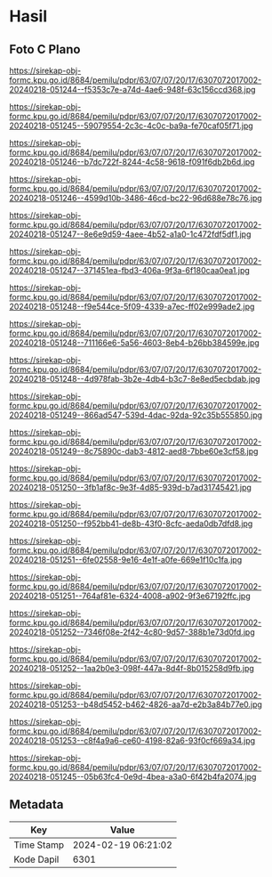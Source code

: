 # Hasil

## Foto C Plano

https://sirekap-obj-formc.kpu.go.id/8684/pemilu/pdpr/63/07/07/20/17/6307072017002-20240218-051244--f5353c7e-a74d-4ae6-948f-63c156ccd368.jpg

https://sirekap-obj-formc.kpu.go.id/8684/pemilu/pdpr/63/07/07/20/17/6307072017002-20240218-051245--59079554-2c3c-4c0c-ba9a-fe70caf05f71.jpg

https://sirekap-obj-formc.kpu.go.id/8684/pemilu/pdpr/63/07/07/20/17/6307072017002-20240218-051246--b7dc722f-8244-4c58-9618-f091f6db2b6d.jpg

https://sirekap-obj-formc.kpu.go.id/8684/pemilu/pdpr/63/07/07/20/17/6307072017002-20240218-051246--4599d10b-3486-46cd-bc22-96d688e78c76.jpg

https://sirekap-obj-formc.kpu.go.id/8684/pemilu/pdpr/63/07/07/20/17/6307072017002-20240218-051247--8e6e9d59-4aee-4b52-a1a0-1c472fdf5df1.jpg

https://sirekap-obj-formc.kpu.go.id/8684/pemilu/pdpr/63/07/07/20/17/6307072017002-20240218-051247--371451ea-fbd3-406a-9f3a-6f180caa0ea1.jpg

https://sirekap-obj-formc.kpu.go.id/8684/pemilu/pdpr/63/07/07/20/17/6307072017002-20240218-051248--f9e544ce-5f09-4339-a7ec-ff02e999ade2.jpg

https://sirekap-obj-formc.kpu.go.id/8684/pemilu/pdpr/63/07/07/20/17/6307072017002-20240218-051248--711166e6-5a56-4603-8eb4-b26bb384599e.jpg

https://sirekap-obj-formc.kpu.go.id/8684/pemilu/pdpr/63/07/07/20/17/6307072017002-20240218-051248--4d978fab-3b2e-4db4-b3c7-8e8ed5ecbdab.jpg

https://sirekap-obj-formc.kpu.go.id/8684/pemilu/pdpr/63/07/07/20/17/6307072017002-20240218-051249--866ad547-539d-4dac-92da-92c35b555850.jpg

https://sirekap-obj-formc.kpu.go.id/8684/pemilu/pdpr/63/07/07/20/17/6307072017002-20240218-051249--8c75890c-dab3-4812-aed8-7bbe60e3cf58.jpg

https://sirekap-obj-formc.kpu.go.id/8684/pemilu/pdpr/63/07/07/20/17/6307072017002-20240218-051250--3fb1af8c-9e3f-4d85-939d-b7ad31745421.jpg

https://sirekap-obj-formc.kpu.go.id/8684/pemilu/pdpr/63/07/07/20/17/6307072017002-20240218-051250--f952bb41-de8b-43f0-8cfc-aeda0db7dfd8.jpg

https://sirekap-obj-formc.kpu.go.id/8684/pemilu/pdpr/63/07/07/20/17/6307072017002-20240218-051251--6fe02558-9e16-4e1f-a0fe-669e1f10c1fa.jpg

https://sirekap-obj-formc.kpu.go.id/8684/pemilu/pdpr/63/07/07/20/17/6307072017002-20240218-051251--764af81e-6324-4008-a902-9f3e67192ffc.jpg

https://sirekap-obj-formc.kpu.go.id/8684/pemilu/pdpr/63/07/07/20/17/6307072017002-20240218-051252--7346f08e-2f42-4c80-9d57-388b1e73d0fd.jpg

https://sirekap-obj-formc.kpu.go.id/8684/pemilu/pdpr/63/07/07/20/17/6307072017002-20240218-051252--1aa2b0e3-098f-447a-8d4f-8b015258d9fb.jpg

https://sirekap-obj-formc.kpu.go.id/8684/pemilu/pdpr/63/07/07/20/17/6307072017002-20240218-051253--b48d5452-b462-4826-aa7d-e2b3a84b77e0.jpg

https://sirekap-obj-formc.kpu.go.id/8684/pemilu/pdpr/63/07/07/20/17/6307072017002-20240218-051253--c8f4a9a6-ce60-4198-82a6-93f0cf669a34.jpg

https://sirekap-obj-formc.kpu.go.id/8684/pemilu/pdpr/63/07/07/20/17/6307072017002-20240218-051245--05b63fc4-0e9d-4bea-a3a0-6f42b4fa2074.jpg


## Metadata

| Key        | Value               |
| ---------- | ------------------- |
| Time Stamp | 2024-02-19 06:21:02 |
| Kode Dapil | 6301                |



